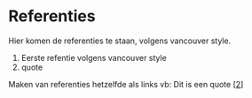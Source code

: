 # Referenties

Hier komen de referenties te staan, volgens vancouver style.

1. Eerste refentie volgens vancouver style
2. quote

Maken van referenties hetzelfde als links vb: 
Dit is een quote [[2](/referenties.md)]


